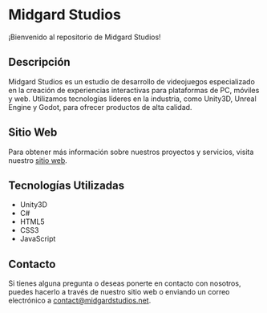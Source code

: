 # Midgard Studios

¡Bienvenido al repositorio de Midgard Studios!

## Descripción

Midgard Studios es un estudio de desarrollo de videojuegos especializado en la creación de experiencias interactivas para plataformas de PC, móviles y web. Utilizamos tecnologías líderes en la industria, como Unity3D, Unreal Engine y Godot, para ofrecer productos de alta calidad.

## Sitio Web

Para obtener más información sobre nuestros proyectos y servicios, visita nuestro [sitio web](https://midgardstudios.net).

## Tecnologías Utilizadas

- Unity3D
- C#
- HTML5
- CSS3
- JavaScript

## Contacto

Si tienes alguna pregunta o deseas ponerte en contacto con nosotros, puedes hacerlo a través de nuestro sitio web o enviando un correo electrónico a contact@midgardstudios.net.